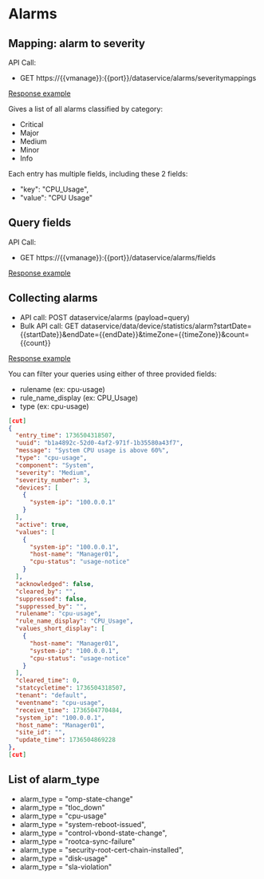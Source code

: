 # Alarms

## Mapping: alarm to severity

API Call:
- GET https://{{vmanage}}:{{port}}/dataservice/alarms/severitymappings

[Response example](examples/example_payload_alarms_mapping.json)

Gives a list of all alarms classified by category:
- Critical
- Major
- Medium
- Minor
- Info

Each entry has multiple fields, including these 2 fields:
- "key": "CPU_Usage",
- "value": "CPU Usage"

## Query fields

API Call:
- GET https://{{vmanage}}:{{port}}/dataservice/alarms/fields

[Response example](examples/example_payload_alarms_fields.json)


## Collecting alarms

- API call: POST dataservice/alarms (payload=query)
- Bulk API call: GET dataservice/data/device/statistics/alarm?startDate={{startDate}}&endDate={{endDate}}&timeZone={{timeZone}}&count={{count}}

[Response example](examples/example_payload_alarms_bulk.json)

You can filter your queries using either of three provided fields:
- rulename (ex: cpu-usage)
- rule_name_display (ex: CPU_Usage)
- type (ex: cpu-usage)

```json
[cut]
{
  "entry_time": 1736504318507,
  "uuid": "b1a4892c-52d0-4af2-971f-1b35580a43f7",
  "message": "System CPU usage is above 60%",
  "type": "cpu-usage",
  "component": "System",
  "severity": "Medium",
  "severity_number": 3,
  "devices": [
    {
      "system-ip": "100.0.0.1"
    }
  ],
  "active": true,
  "values": [
    {
      "system-ip": "100.0.0.1",
      "host-name": "Manager01",
      "cpu-status": "usage-notice"
    }
  ],
  "acknowledged": false,
  "cleared_by": "",
  "suppressed": false,
  "suppressed_by": "",
  "rulename": "cpu-usage",
  "rule_name_display": "CPU_Usage",
  "values_short_display": [
    {
      "host-name": "Manager01",
      "system-ip": "100.0.0.1",
      "cpu-status": "usage-notice"
    }
  ],
  "cleared_time": 0,
  "statcycletime": 1736504318507,
  "tenant": "default",
  "eventname": "cpu-usage",
  "receive_time": 1736504770484,
  "system_ip": "100.0.0.1",
  "host_name": "Manager01",
  "site_id": "",
  "update_time": 1736504869228
},
[cut]
```

## List of alarm_type

- alarm_type = "omp-state-change"
- alarm_type = "tloc_down"
- alarm_type = "cpu-usage"
- alarm_type = "system-reboot-issued",
- alarm_type = "control-vbond-state-change",
- alarm_type = "rootca-sync-failure"
- alarm_type = "security-root-cert-chain-installed",
- alarm_type = "disk-usage"
- alarm_type = "sla-violation"
